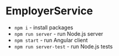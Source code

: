 # EmployerService

* `npm i` - install packages
* `npm run server` - run Node.js server
* `npm start` - run Angular client
* `npm run server-test` - run Node.js tests
